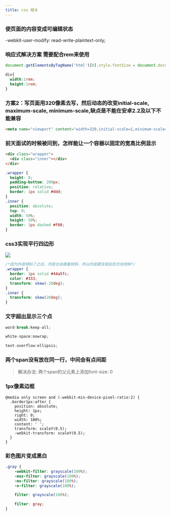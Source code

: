 ```yaml
---
title: css 相关
---
```


### 使页面的内容变成可编辑状态
  -webkit-user-modify: read-write-plaintext-only;

### 响应式解决方案  需要配合rem来使用
```js
document.getElementsByTagName('html')[0].style.fontSize = document.documentElement.clientWidth/10 + "px";
```
```css
div{
  width:1rem;
  height:1rem;
}
```
### 方案2：写页面用320像素去写，然后动态的改变initial-scale, maximum-scale, minimum-scale,缺点是不能在安卓2.2及以下不能兼容
```html
<meta name="viewport" content="width=320,initial-scale=1,minimum-scale=1,maximum=1">
```

### 前天面试的时候被问到，怎样能让一个容器以固定的宽高比例显示
```html
<div class="wrapper">
  <div class="inner"></div>
</div>
```
```css
.wrapper {
  height: 0;
  padding-bottom: 200px;
  position: relative;
  border: 1px solid #ddd;
}
.inner {
  position: absolute;
  top: 0;
  width: 50%;
  height: 50%;
  border: 1px dashed #f00;
}
```

### css3实现平行四边形
![](http://mmbiz.qpic.cn/mmbiz_jpg/zPh0erYjkib1wEDCbVm1BMPF4Ipy9icYLsOVBTDH4t5NxJgrojGIUXX2r32xR9txBS389HP0MuZshnPhYb1N8voQ/640?wx_fmt=jpeg&tp=webp&wxfrom=5&wx_lazy=1)

```css
/*因为外层倾斜了之后，内层也会跟着倾斜，所以内层要往相反的方向倾斜*/
.wrapper {
  border: 1px solid #44a5fc;
  color: #333;
  transform: skew(-20deg);
}
.inner {
  transform: skew(20deg);
}
```

### 文字超出显示三个点

```js
word-break:keep-all;

white-space:nowrap;

text-overflow:ellipsis;
```

### 两个span没有放在同一行，中间会有点间距
> 解决办法: 两个span的父元素上添加font-size: 0

### 1px像素边框
```
@media only screen and (-webkit-min-device-pixel-ratio:2) {
  .border1px:after {
    position: absolute;
    height: 1px;
    right: 0;
    width: 100%;
    content: ' ';
    transform: scaleY(0.5);
    -webkit-transform: scaleY(0.5);
  }
}
```

### 彩色图片变成黑白
```css
.gray {
    -webkit-filter: grayscale(100%);
    -moz-filter: grayscale(100%);
    -ms-filter: grayscale(100%);
    -o-filter: grayscale(100%);

    filter: grayscale(100%);

    filter: gray;
}
```
